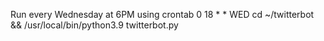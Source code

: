 Run every Wednesday at 6PM using crontab  0 18 * * WED cd ~/twitterbot && /usr/local/bin/python3.9 twitterbot.py

